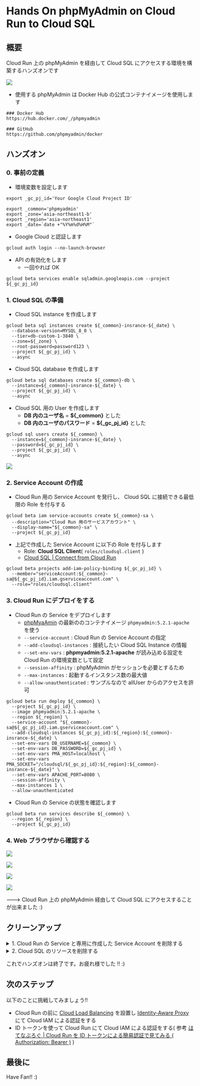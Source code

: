 # Hands On phpMyAdmin on Cloud Run to Cloud SQL

## 概要

Cloud Run 上の phpMyAdmin を経由して Cloud SQL にアクセスする環境を構築するハンズオンです

![](./overview.png)

+ 使用する phpMyAdmin は Docker Hub の公式コンテナイメージを使用します

```
### Docker Hub
https://hub.docker.com/_/phpmyadmin

### GitHub
https://github.com/phpmyadmin/docker
```

## ハンズオン

### 0. 事前の定義

+ 環境変数を設定します

```
export _gc_pj_id='Your Google Cloud Project ID'

export _common='phpmyadmin'
export _zone='asia-northeast1-b'
export _region='asia-northeast1'
export _date=`date +"%Y%m%d%H%M"`
```

+ Google Cloud と認証します

```
gcloud auth login --no-launch-browser
```

+ API の有効化をします
  + 一回やれば OK

```
gcloud beta services enable sqladmin.googleapis.com --project ${_gc_pj_id}
```

### 1. Cloud SQL の準備

+ Cloud SQL instance を作成します

```
gcloud beta sql instances create ${_common}-insrance-${_date} \
  --database-version=MYSQL_8_0 \
  --tier=db-custom-1-3840 \
  --zone=${_zone} \
  --root-password=password123 \
  --project ${_gc_pj_id} \
  --async
```

+ Cloud SQL database を作成します

```
gcloud beta sql databases create ${_common}-db \
  --instance=${_common}-insrance-${_date} \
  --project ${_gc_pj_id} \
  --async
```

+ Cloud SQL 用の User を作成します
  + **DB 内のユーザ名** = **${_common}** とした
  + **DB 内のユーザのパスワード** = **${_gc_pj_id}** とした

```
gcloud sql users create ${_common} \
  --instance=${_common}-insrance-${_date} \
  --password=${_gc_pj_id} \
  --project ${_gc_pj_id} \
  --async
```

![](./_img/01.png)

### 2. Service Account の作成

+ Cloud Run 用の Service Account を発行し、 Cloud SQL に接続できる最低限の Role を付与する

```
gcloud beta iam service-accounts create ${_common}-sa \
  --description="Cloud Run 用のサービスアカウント" \
  --display-name="${_common}-sa" \
  --project ${_gc_pj_id}
```

+ 上記で作成した Service Account に以下の Role を付与します
  + Role: **Cloud SQL Client**( `roles/cloudsql.client` )
  + [Cloud SQL | Connect from Cloud Run](https://cloud.google.com/sql/docs/mysql/connect-run#configure)

```
gcloud beta projects add-iam-policy-binding ${_gc_pj_id} \
  --member="serviceAccount:${_common}-sa@${_gc_pj_id}.iam.gserviceaccount.com" \
  --role="roles/cloudsql.client"
```

### 3. Cloud Run にデプロイをする

+ Cloud Run の Service をデプロイします
  + [phpMyaAmin](https://hub.docker.com/_/phpmyadmin) の最新ののコンテナイメージ `phpmyadmin:5.2.1-apache` を使う
  + `--service-account` : Cloud Run の Service Account の指定
  + `--add-cloudsql-instances` : 接続したい Cloud SQL Instance の情報
  + `--set-env-vars` : **phpmyadmin:5.2.1-apache** が読み込める設定を Cloud Run の環境変数として設定
  + `--session-affinity` : phpMyAdmin がセッションを必要とするため
  + `--max-instances` : 起動するインスタンス数の最大値
  + `--allow-unauthenticated` : サンプルなので allUser からのアクセスを許可

```
gcloud beta run deploy ${_common} \
  --project ${_gc_pj_id} \
  --image phpmyadmin:5.2.1-apache \
  --region ${_region} \
  --service-account "${_common}-sa@${_gc_pj_id}.iam.gserviceaccount.com" \
  --add-cloudsql-instances ${_gc_pj_id}:${_region}:${_common}-insrance-${_date} \
  --set-env-vars DB_USERNAME=${_common} \
  --set-env-vars DB_PASSWORD=${_gc_pj_id} \
  --set-env-vars PMA_HOST=localhost \
  --set-env-vars PMA_SOCKET="/cloudsql/${_gc_pj_id}:${_region}:${_common}-insrance-${_date}" \
  --set-env-vars APACHE_PORT=8080 \
  --session-affinity \
  --max-instances 1 \
  --allow-unauthenticated
```

+ Cloud Run の Service の状態を確認します

```
gcloud beta run services describe ${_common} \
  --region ${_region} \
  --project ${_gc_pj_id}
```

### 4. Web ブラウザから確認する

![](./_img/02.png)

![](./_img/03.png)

![](./_img/04.png)

![](./_img/05.png)

---> Cloud Run 上の phpMyAdmin 経由して Cloud SQL にアクセスすることが出来ました :)

## クリーンアップ

<details>
<summary>1. Cloud Run の Service と専用に作成した Service Account を削除する</summary>

+ Cloud Run の Service の削除をします

```
gcloud beta run services delete ${_common} \
  --region ${_region} \
  --project ${_gc_pj_id}
```

+ Service Account の削除をします

```
gcloud beta iam service-accounts delete ${_common}-sa@${_gc_pj_id}.iam.gserviceaccount.com \
  --project ${_gc_pj_id}
```


</details>

<details>
<summary>2. Cloud SQL のリソースを削除する</summary>

+ DB 用のユーザの削除をします

```
gcloud sql users delete ${_common} \
  --instance=${_common}-insrance-${_date} \
  --project ${_gc_pj_id} \
  --async
```

+ DB 内の Database の削除をします

```
gcloud beta sql databases delete ${_common}-db \
  --instance=${_common}-insrance-${_date} \
  --project ${_gc_pj_id}
```

+ Cloud SQL Instance 自体の削除をします

```
gcloud beta sql instances delete ${_common}-insrance-${_date} \
  --project ${_gc_pj_id} \
  --async
```

</details>

これでハンズオンは終了です。お疲れ様でした !! :)

## 次のステップ

以下のことに挑戦してみましょう!!

+ Cloud Run の前に [Cloud Load Balancing](https://cloud.google.com/load-balancing) を設置し [Identity-Aware Proxy](https://cloud.google.com/iap) にて Cloud IAM による認証をする
+ ID トークンを使って Cloud Run にて Cloud IAM による認証をする( 参考 [はてなぶろぐ | Cloud Run を ID トークンによる簡易認証で見てみる ( Authorization: Bearer )](https://iganari.hatenablog.com/entry/2022/02/12/173547) )

## 最後に

Have Fan!! :)
